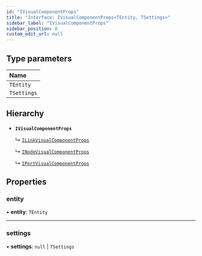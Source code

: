 ```yaml
---
id: "IVisualComponentProps"
title: "Interface: IVisualComponentProps<TEntity, TSettings>"
sidebar_label: "IVisualComponentProps"
sidebar_position: 0
custom_edit_url: null
---
```


## Type parameters

| Name |
| :------ |
| `TEntity` |
| `TSettings` |

## Hierarchy

- **`IVisualComponentProps`**

  ↳ [`ILinkVisualComponentProps`](ILinkVisualComponentProps.md)

  ↳ [`INodeVisualComponentProps`](INodeVisualComponentProps.md)

  ↳ [`IPortVisualComponentProps`](IPortVisualComponentProps.md)

## Properties

### entity

• **entity**: `TEntity`

___

### settings

• **settings**: ``null`` \| `TSettings`
